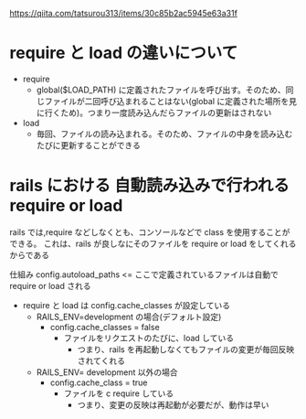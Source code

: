 https://qiita.com/tatsurou313/items/30c85b2ac5945e63a31f

# require と load の違いについて

- require
  - global(\$LOAD_PATH) に定義されたファイルを呼び出す。そのため、同じファイルが二回呼び込まれることはない(global に定義された場所を見に行くため)。つまり一度読み込んだらファイルの更新はされない
- load
  - 毎回、ファイルの読み込まれる。そのため、ファイルの中身を読み込むたびに更新することができる

# rails における 自動読み込みで行われる require or load

rails では,require などしなくとも、コンソールなどで class を使用することができる。
これは、rails が良しなにそのファイルを require or load をしてくれるからである

仕組み
config.autoload_paths <= ここで定義されているファイルは自動で require or load される

- require と load は config.cache_classes が設定している
  - RAILS_ENV=development の場合(デフォルト設定)
    - config.cache_classes = false
      - ファイルをリクエストのたびに、load している
        - つまり、rails を再起動しなくてもファイルの変更が毎回反映されてくれる
  - RAILS_ENV= development 以外の場合
    - config.cache_class = true
      - ファイルを c require している
        - つまり、変更の反映は再起動が必要だが、動作は早い
